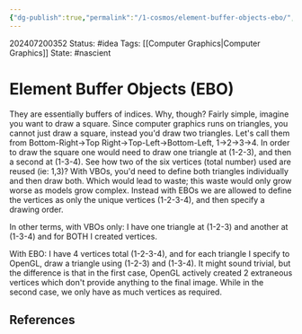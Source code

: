 ```yaml
---
{"dg-publish":true,"permalink":"/1-cosmos/element-buffer-objects-ebo/","created":"2024-08-31T23:47:14.910-04:00","updated":"2024-07-20T03:52:17.274-04:00"}
---
```


202407200352
Status: #idea
Tags: [[Computer Graphics\|Computer Graphics]]
State: #nascient
# Element Buffer Objects (EBO)

They are essentially buffers of indices. Why, though? Fairly simple, imagine you want to draw a square. Since computer graphics runs on triangles, you cannot just draw a square, instead you'd draw two triangles. Let's call them from Bottom-Right->Top Right->Top-Left->Bottom-Left, 1->2->3->4. In order to draw the square one would need to draw one triangle at (1-2-3), and then a second at (1-3-4).  See how two of the six vertices (total number) used are reused (ie: 1,3)? With VBOs, you'd need to define both triangles individually and then draw both. Which would lead to waste; this waste would only grow worse as models grow complex. Instead with EBOs we are allowed to define the vertices as only the unique vertices (1-2-3-4), and then specify a drawing order.

In other terms, with VBOs only:
I have one triangle at (1-2-3)
and another at (1-3-4)
and for BOTH I created vertices.

With EBO:
I have 4 vertices total (1-2-3-4),
and for each triangle I specify to OpenGL, draw a triangle using (1-2-3) and (1-3-4). It might sound trivial, but the difference is that in the first case, OpenGL actively created 2 extraneous vertices which don't provide anything to the final image. While in the second case, we only have as much vertices as required.



## References
